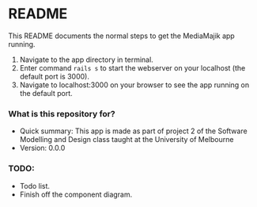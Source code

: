 # README #

This README documents the normal steps to get the MediaMajik app running.

1. Navigate to the app directory in terminal.
2. Enter command ```rails s``` to start the webserver on your localhost (the default port is 3000).
3. Navigate to localhost:3000 on your browser to see the app running on the default port.

### What is this repository for? ###

* Quick summary: This app is made as part of project 2 of the Software Modelling and Design class taught at the University of Melbourne
* Version: 0.0.0

### TODO: ###

* Todo list.
* Finish off the component diagram.
